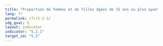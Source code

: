 ```yaml
---
title: "Proportion de femmes et de filles âgées de 15 ans ou plus ayant vécu en couple victimes de violences physiques, sexuelles ou psychologiques infligées au cours des 12 mois précédents par leur partenaire actuel ou un ancien partenaire, par forme de violence et par âge"
lang: fr
permalink: /fr/5-2-1/
sdg_goal: 5
layout: indicator
indicator: "5.2.1"
target_id: "5.2"
---
```


